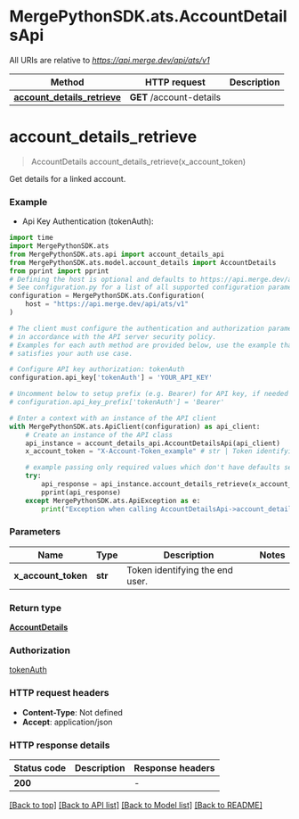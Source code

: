 # MergePythonSDK.ats.AccountDetailsApi

All URIs are relative to *https://api.merge.dev/api/ats/v1*

Method | HTTP request | Description
------------- | ------------- | -------------
[**account_details_retrieve**](AccountDetailsApi.md#account_details_retrieve) | **GET** /account-details | 


# **account_details_retrieve**
> AccountDetails account_details_retrieve(x_account_token)



Get details for a linked account.

### Example

* Api Key Authentication (tokenAuth):

```python
import time
import MergePythonSDK.ats
from MergePythonSDK.ats.api import account_details_api
from MergePythonSDK.ats.model.account_details import AccountDetails
from pprint import pprint
# Defining the host is optional and defaults to https://api.merge.dev/api/ats/v1
# See configuration.py for a list of all supported configuration parameters.
configuration = MergePythonSDK.ats.Configuration(
    host = "https://api.merge.dev/api/ats/v1"
)

# The client must configure the authentication and authorization parameters
# in accordance with the API server security policy.
# Examples for each auth method are provided below, use the example that
# satisfies your auth use case.

# Configure API key authorization: tokenAuth
configuration.api_key['tokenAuth'] = 'YOUR_API_KEY'

# Uncomment below to setup prefix (e.g. Bearer) for API key, if needed
# configuration.api_key_prefix['tokenAuth'] = 'Bearer'

# Enter a context with an instance of the API client
with MergePythonSDK.ats.ApiClient(configuration) as api_client:
    # Create an instance of the API class
    api_instance = account_details_api.AccountDetailsApi(api_client)
    x_account_token = "X-Account-Token_example" # str | Token identifying the end user.

    # example passing only required values which don't have defaults set
    try:
        api_response = api_instance.account_details_retrieve(x_account_token)
        pprint(api_response)
    except MergePythonSDK.ats.ApiException as e:
        print("Exception when calling AccountDetailsApi->account_details_retrieve: %s\n" % e)
```


### Parameters

Name | Type | Description  | Notes
------------- | ------------- | ------------- | -------------
 **x_account_token** | **str**| Token identifying the end user. |

### Return type

[**AccountDetails**](AccountDetails.md)

### Authorization

[tokenAuth](../README.md#tokenAuth)

### HTTP request headers

 - **Content-Type**: Not defined
 - **Accept**: application/json


### HTTP response details

| Status code | Description | Response headers |
|-------------|-------------|------------------|
**200** |  |  -  |

[[Back to top]](#) [[Back to API list]](../README.md#documentation-for-api-endpoints) [[Back to Model list]](../README.md#documentation-for-models) [[Back to README]](../README.md)

